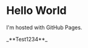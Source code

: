 <!DOCTYPE html>
<html>
<body>
<h1>Hello World</h1>
<p>I'm hosted with GitHub Pages.</p>
_**Test1234**_
</body>
</html>
